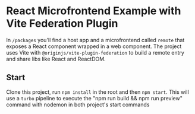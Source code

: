 # React Microfrontend Example with Vite Federation Plugin

In `/packages` you'll find a host app and a microfrontend called `remote` that exposes a React component wrapped in a web component. The project uses Vite with `@originjs/vite-plugin-federation` to build a remote entry and share libs like React and ReactDOM.

## Start

Clone this project, run `npm install` in the root and then `npm start`. This will use a `turbo` pipeline to execute the "npm run build && npm run preview" command with nodemon in both project's start commands
